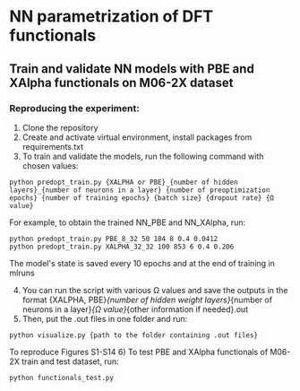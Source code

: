 # NN parametrization of DFT functionals

## Train and validate NN models with PBE and XAlpha functionals on M06-2X dataset


### Reproducing the experiment:

1) Clone the repository
2) Create and activate virtual environment, install packages from requirements.txt
3) To train and validate the models, run the following command with chosen values:
```
python predopt_train.py {XALPHA or PBE}_{number of hidden layers}_{number of neurons in a layer} {number of preoptimization epochs} {number of training epochs} {batch size} {dropout rate} {Ω value}
```
For example, to obtain the trained NN_PBE and NN_XAlpha, run:
```
python predopt_train.py PBE_8_32 50 184 8 0.4 0.0412
python predopt_train.py XALPHA_32_32 100 853 6 0.4 0.206
```
The model's state is saved every 10 epochs and at the end of training in mlruns

4) You can run the script with various Ω values and save the outputs in the format {XALPHA, PBE}_{number of hidden weight layers}_{number of neurons in a layer}_{Ω  value}_{other information if needed}.out
5) Then, put the .out files in one folder and run:
```
python visualize.py {path to the folder containing .out files}
```
To reproduce Figures S1-S14
6) To test PBE and XAlpha functionals of M06-2X train and test dataset, run:
```
python functionals_test.py
```